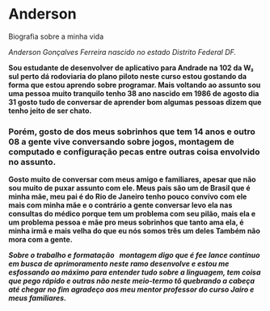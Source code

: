 # Anderson

Biografia sobre a minha vida

*Anderson Gonçalves Ferreira nascido no estado Distrito Federal DF.*

  **Sou estudante de desenvolver de aplicativo para Andrade na 102 da W₃ sul perto dá rodoviaria do plano piloto
neste curso estou gostando da forma que estou aprendo sobre programar. Mais voltando ao assunto sou uma pessoa muito tranquilo tenho 38 ano nascido em 1986 de agosto dia 31 gosto tudo de conversar de aprender bom algumas pessoas dizem que tenho jeito de ser chato.**

### Porém, gosto de dos meus sobrinhos que tem 14 anos e outro 08 a gente vive conversando sobre jogos, montagem de computado e configuração pecas entre outras coisa envolvido no assunto. ###

__Gosto muito de conversar com meus amigo e familiares, apesar que não sou muito de puxar assunto com ele. Meus pais são um de Brasil que é minha mãe, meu pai é do Rio de Janeiro tenho pouco convivo com ele mais com minha mãe e o contrário a gente conversar levo ela nas consultas do médico porque tem um problema com seu pilão, mais ela e um problema pessoa e mãe pro meus sobrinhos que tanto ama ela, é minha irmã e mais velha do que eu nós somos três um deles Também não mora com a gente.__

***Sobre o trabalho e formatação   montagem digo que é fee lance continuo em busca de aprimoramento neste ramo desenvolve e estou me esfossando ao máximo para entender tudo sobre a linguagem, tem coisa que pego rápido e outras não neste meio-termo tô quebrando a cabeça até chegar no fim agradeço aos meu mentor professor do curso Jairo e meus familiares.***
